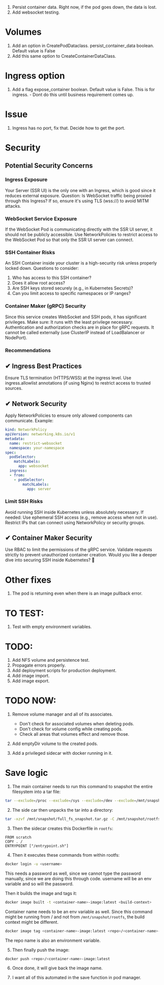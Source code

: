 1. Persist container data. Right now, if the pod goes down, the data is lost.
2. Add websocket testing.


# Volumes
1. Add an option in CreatePodDataclass. persist_container_data boolean. Default value is False
2. Add this same option to CreateContainerDataClass.

# Ingress option
1. Add a flag expose_container boolean. Default value is False. This is for ingress. - Dont do this until business requirement comes up.

# Issue
1. Ingress has no port, fix that. Decide how to get the port.


# Security

## Potential Security Concerns

### Ingress Exposure

Your Server (SSR UI) is the only one with an Ingress, which is good since it reduces external exposure.
Question: Is WebSocket traffic being proxied through this Ingress? If so, ensure it's using TLS (wss://) to avoid MITM attacks.

### WebSocket Service Exposure
If the WebSocket Pod is communicating directly with the SSR UI server, it should not be publicly accessible.
Use NetworkPolicies to restrict access to the WebSocket Pod so that only the SSR UI server can connect.

### SSH Container Risks
An SSH Container inside your cluster is a high-security risk unless properly locked down.
Questions to consider:
1. Who has access to this SSH container?
2. Does it allow root access?
3. Are SSH keys stored securely (e.g., in Kubernetes Secrets)?
4. Can you limit access to specific namespaces or IP ranges?

### Container Maker (gRPC) Security
Since this service creates WebSocket and SSH pods, it has significant privileges.
Make sure:
It runs with the least privilege necessary.
Authentication and authorization checks are in place for gRPC requests.
It cannot be called externally (use ClusterIP instead of LoadBalancer or NodePort).

### Recommendations
✔ Ingress Best Practices
---
Ensure TLS termination (HTTPS/WSS) at the ingress level.
Use ingress.allowlist annotations (if using Nginx) to restrict access to trusted sources.

✔ Network Security
---
Apply NetworkPolicies to ensure only allowed components can communicate.
Example:
```yaml
kind: NetworkPolicy
apiVersion: networking.k8s.io/v1
metadata:
  name: restrict-websocket
  namespace: your-namespace
spec:
  podSelector:
    matchLabels:
      app: websocket
  ingress:
  - from:
    - podSelector:
        matchLabels:
          app: server
```

### Limit SSH Risks

Avoid running SSH inside Kubernetes unless absolutely necessary.
If needed:
Use ephemeral SSH access (e.g., remove access when not in use).
Restrict IPs that can connect using NetworkPolicy or security groups.

✔ Container Maker Security
---
Use RBAC to limit the permissions of the gRPC service.
Validate requests strictly to prevent unauthorized container creation.
Would you like a deeper dive into securing SSH inside Kubernetes? 🚀


# Other fixes
1. The pod is returning even when there is an image pullback error.


# TO TEST:
1. Test with empty environment variables.


# TODO:
1. Add NFS volume and persistence test.
2. Propagate errors properly.
3. Add deployment scripts for production deployment.
4. Add image import.
5. Add image export.

# TODO NOW:
1. Remove volume manager and all of its associates.
    - Don't check for associated volumes when deleting pods.
    - Don't check for volume config while creating pods.
    - Check all areas that volumes effect and remove those.

2. Add emptyDir volume to the created pods.
3. Add a privileged sidecar with docker running in it.


# Save logic
1. The main container needs to run this command to snapshot the entire filesystem into a tar file:
  ```bash
  tar --exclude=/proc --exclude=/sys --exclude=/dev --exclude=/mnt/snapshot -czvf /mnt/snapshot/full_fs_snapshot.tar.gz /
  ```

2. The side car then unpacks the tar into a directory:
  ```bash
  tar -xzvf /mnt/snapshot/full_fs_snapshot.tar.gz -C /mnt/snapshot/rootfs
  ```

3. Then the sidecar creates this Dockerfile in `rootfs`:
  ```docker
  FROM scratch
  COPY . /
  ENTRYPOINT ["/entrypoint.sh"]
  ```

4. Then it executes these commands from within rootfs:
  ```bash
  docker login -u <username>
  ```
  This needs a password as well, since we cannot type the password manually, since we are doing this through code.
  username will be an env variable and so will the password.

  Then it builds the image and tags it:
  ```bash
  docker image built -t <container-name>-image:latest <build-context>
  ```
  Container name needs to be an env variable as well.
  Since this command might be running from / and not from `/mnt/snapshot/rootfs`, the build context might be different.

  ```bash
  docker image tag <container-name>-image:latest <repo>/<container-name>-image:latest
  ```
  The repo name is also an environment variable.

5. Then finally push the image:
  ```bash
  docker push <repo>/<container-name>-image:latest
  ```

6. Once done, it will give back the image name.

7. I want all of this automated in the save function in pod manager.